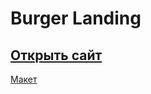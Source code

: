 # Burger Landing
## [Открыть сайт](https://ul00lu.github.io/Burgerr/)
[Макет](https://www.figma.com/design/vqf57sLXAoPyNoEBveykGX/maket-Burger-Landing?node-id=0-1&t=QpCM8RH3XJAPNXVk-0)
